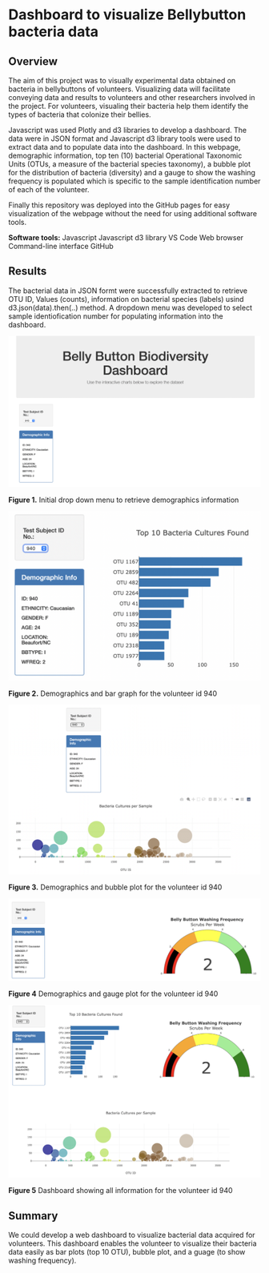 # Dashboard to visualize Bellybutton bacteria data

## Overview

The aim of this project was to visually experimental data obtained on bacteria in bellybuttons of volunteers. Visualizing data will facilitate conveying data and results to volunteers and other researchers involved in the project. For volunteers, visualing their bacteria help them identify the types of bacteria that colonize their bellies.

Javascript was used Plotly and d3 libraries to develop a dashboard. The data were in JSON format and Javascript d3 library tools were used to extract data and to populate data into the dashboard. In this webpage, demographic information, top ten (10) bacterial Operational Taxonomic Units (OTUs, a measure of the bacterial species taxonomy), a bubble plot for the distribution of bacteria (diversity) and a gauge to show the washing frequency is populated which is specific to the sample identification number of each of the volunteer. 

Finally this repository was deployed into the GitHub pages for easy visualization of the webpage without the need for using additional software tools. 

**Software tools:**
Javascript
Javascript d3 library
VS Code
Web browser
Command-line interface
GitHub

## Results

The bacterial data in JSON formt were successfully extracted to retrieve OTU ID, Values (counts), information on bacterial species (labels) usind d3.json(data).then(..) method. A dropdown menu was developed to select sample identiofication number for populating information into the dashboard. 

![Demographics](/static/images/Initial-dashboard.png)

**Figure 1.** Initial drop down menu to retrieve demographics information 


![Bar plot](/static/images/bar_graph.png)


**Figure 2.** Demographics and bar graph for the volunteer id 940


![Bubble plot](/static/images/bubble_plot.png)

**Figure 3.** Demographics and bubble plot for the volunteer id 940


![Gauge plot](/static/images/gauge_plot.png)

**Figure 4** Demographics and gauge plot for the volunteer id 940

![Dashboard](/static/images/dashboard.png)

**Figure 5** Dashboard showing all information for the volunteer id 940


## Summary

We could develop a web dashboard to visualize bacterial data acquired for volunteers. This dashboard enables the volunteer to visualize their bacteria data easily as bar plots (top 10 OTU), bubble plot, and a guage (to show washing frequency). 
